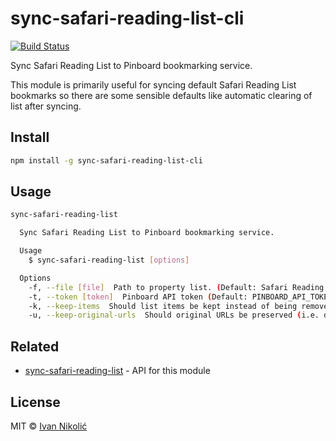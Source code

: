 # sync-safari-reading-list-cli

[![Build Status][ci-img]][ci]

Sync Safari Reading List to Pinboard bookmarking service.

This module is primarily useful for syncing default Safari Reading List bookmarks so there are some sensible defaults like automatic clearing of list after syncing.

## Install

```sh
npm install -g sync-safari-reading-list-cli
```

## Usage

``` sh
sync-safari-reading-list

  Sync Safari Reading List to Pinboard bookmarking service.

  Usage
    $ sync-safari-reading-list [options]

  Options
    -f, --file [file]  Path to property list. (Default: Safari Reading List)
    -t, --token [token]  Pinboard API token (Default: PINBOARD_API_TOKEN)
    -k, --keep-items  Should list items be kept instead of being removed.
    -u, --keep-original-urls  Should original URLs be preserved (i.e. don’t resolve redirects or strip mobile and UTM parts)
```

## Related

* [sync-safari-reading-list][sync-safari-reading-list] - API for this module

## License

MIT © [Ivan Nikolić](http://ivannikolic.com)

[ci]: https://travis-ci.org/niksy/sync-safari-reading-list-cli
[ci-img]: https://img.shields.io/travis/niksy/sync-safari-reading-list-cli.svg
[sync-safari-reading-list]: https://github.com/niksy/sync-safari-reading-list
